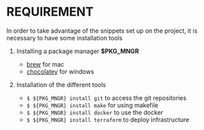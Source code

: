 # REQUIREMENT
In order to take advantage of the snippets set up on the project, it is necessary to have some installation tools

1. Installing a package manager **$PKG_MNGR**
	- [brew](https://docs.brew.sh/Installation) for mac
	- [chocolatey](https://chocolatey.org/install) for windows
	
1. Installation of the different tools
	- `$ ${PKG_MNGR} install git` to access the git repositories
	- `$ ${PKG_MNGR} install make` for using makefile
	- `$ ${PKG_MNGR} install docker` to use the docker
	- `$ ${PKG_MNGR} install terraform` to deploy infrastructure
